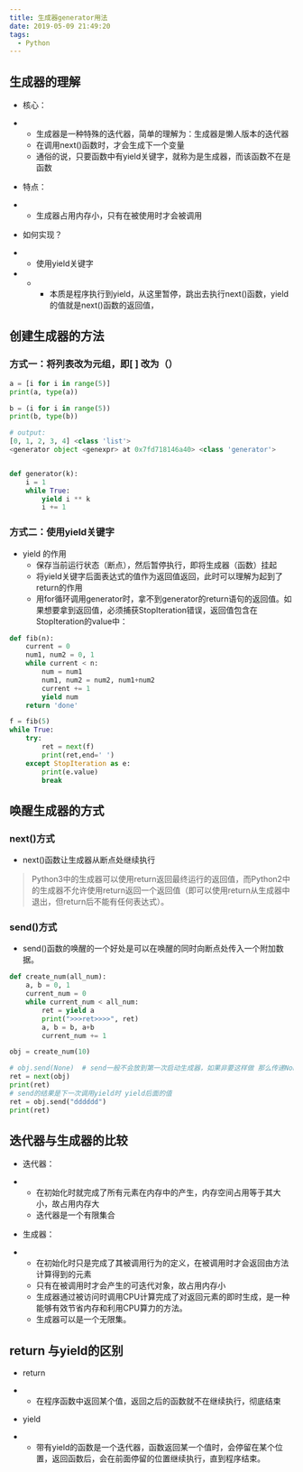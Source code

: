```yaml
---
title: 生成器generator用法
date: 2019-05-09 21:49:20
tags: 
  - Python
---
```



## 生成器的理解
- 核心：

- - 生成器是一种特殊的迭代器，简单的理解为：生成器是懒人版本的迭代器
  - 在调用next()函数时，才会生成下一个变量
  - 通俗的说，只要函数中有yield关键字，就称为是生成器，而该函数不在是函数

- 特点：

- - 生成器占用内存小，只有在被使用时才会被调用

- 如何实现？

- - 使用yield关键字

- - - 本质是程序执行到yield，从这里暂停，跳出去执行next()函数，yield的值就是next()函数的返回值，

## 创建生成器的方法
### 方式一：将列表改为元组，即[ ] 改为（）

```python
a = [i for i in range(5)]
print(a, type(a))

b = (i for i in range(5))
print(b, type(b))

# output:
[0, 1, 2, 3, 4] <class 'list'>
<generator object <genexpr> at 0x7fd718146a40> <class 'generator'>


def generator(k):
    i = 1 
    while True:
        yield i ** k
        i += 1
```


### 方式二：使用yield关键字

- yield 的作用
    - 保存当前运行状态（断点），然后暂停执行，即将生成器（函数）挂起
    - 将yield关键字后面表达式的值作为返回值返回，此时可以理解为起到了return的作用
    - 用for循环调用generator时，拿不到generator的return语句的返回值。如果想要拿到返回值，必须捕获StopIteration错误，返回值包含在StopIteration的value中：


```python
def fib(n):
    current = 0
    num1, num2 = 0, 1
    while current < n:
        num = num1
        num1, num2 = num2, num1+num2
        current += 1
        yield num
    return 'done'

f = fib(5)
while True:
    try:
        ret = next(f)
        print(ret,end=' ')
    except StopIteration as e:
        print(e.value)
        break
```



## 唤醒生成器的方式
### next()方式
- next()函数让生成器从断点处继续执行
>Python3中的生成器可以使用return返回最终运行的返回值，而Python2中的生成器不允许使用return返回一个返回值（即可以使用return从生成器中退出，但return后不能有任何表达式）。

### send()方式
- send()函数的唤醒的一个好处是可以在唤醒的同时向断点处传入一个附加数据。

```python
def create_num(all_num):
    a, b = 0, 1
    current_num = 0
    while current_num < all_num:
        ret = yield a
        print(">>>ret>>>>", ret)
        a, b = b, a+b
        current_num += 1

obj = create_num(10)

# obj.send(None)  # send一般不会放到第一次启动生成器，如果非要这样做 那么传递None
ret = next(obj)
print(ret)
# send的结果是下一次调用yield时 yield后面的值
ret = obj.send("dddddd")
print(ret)

```



## 迭代器与生成器的比较

- 迭代器：

- - 在初始化时就完成了所有元素在内存中的产生，内存空间占用等于其大小，故占用内存大
  - 迭代器是一个有限集合

- 生成器：

- - 在初始化时只是完成了其被调用行为的定义，在被调用时才会返回由方法计算得到的元素
  - 只有在被调用时才会产生的可迭代对象，故占用内存小
  - 生成器通过被访问时调用CPU计算完成了对返回元素的即时生成，是一种能够有效节省内存和利用CPU算力的方法。
  - 生成器可以是一个无限集。

## return 与yield的区别

- return

- - 在程序函数中返回某个值，返回之后的函数就不在继续执行，彻底结束

- yield

- - 带有yield的函数是一个迭代器，函数返回某一个值时，会停留在某个位置，返回函数后，会在前面停留的位置继续执行，直到程序结束。
